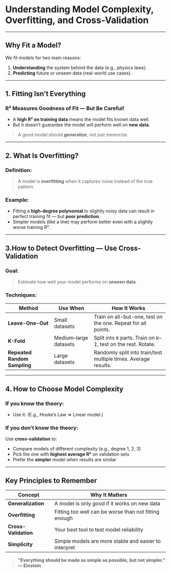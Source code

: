 # Understanding Model Complexity, Overfitting, and Cross-Validation

---

## Why Fit a Model?

We fit models for two main reasons:

1. **Understanding** the system behind the data (e.g., physics laws).
2. **Predicting** future or unseen data (real-world use cases).

---

## 1. Fitting Isn’t Everything

### R² Measures Goodness of Fit — But Be Careful!

- A **high R² on training data** means the model fits known data well.
- But it doesn’t guarantee the model will perform well on **new data**.

> A good model should **generalize**, not just memorize.

---

## 2. What Is Overfitting?

### Definition:

> A model is **overfitting** when it captures noise instead of the true pattern.

### Example:

- Fitting a **high-degree polynomial** to slightly noisy data can result in perfect training fit — but **poor prediction**.
- Simpler models (like a line) may perform better even with a slightly worse training R².

---

## 3.How to Detect Overfitting — Use Cross-Validation

### Goal:

> Estimate how well your model performs on **unseen data**.

### Techniques:

| Method                        | Use When             | How It Works                                                                 |
|------------------------------|----------------------|------------------------------------------------------------------------------|
| **Leave-One-Out**            | Small datasets       | Train on all-but-one, test on the one. Repeat for all points.               |
| **K-Fold**                   | Medium–large datasets| Split into *k* parts. Train on *k–1*, test on the rest. Rotate.              |
| **Repeated Random Sampling** | Large datasets       | Randomly split into train/test multiple times. Average results.             |

---

## 4. How to Choose Model Complexity

### If you know the theory:

- Use it. (E.g., Hooke’s Law ⇒ Linear model.)

### If you don’t know the theory:

Use **cross-validation** to:
- Compare models of different complexity (e.g., degree 1, 2, 3)
- Pick the one with **highest average R²** on validation sets
- Prefer the **simpler** model when results are similar

---

## Key Principles to Remember

| Concept            | Why It Matters                                              |
|--------------------|-------------------------------------------------------------|
| **Generalization** | A model is only good if it works on new data                |
| **Overfitting**    | Fitting too well can be worse than not fitting enough       |
| **Cross-Validation** | Your best tool to test model reliability                  |
| **Simplicity**     | Simple models are more stable and easier to interpret       |

> **"Everything should be made as simple as possible, but not simpler." — Einstein**
